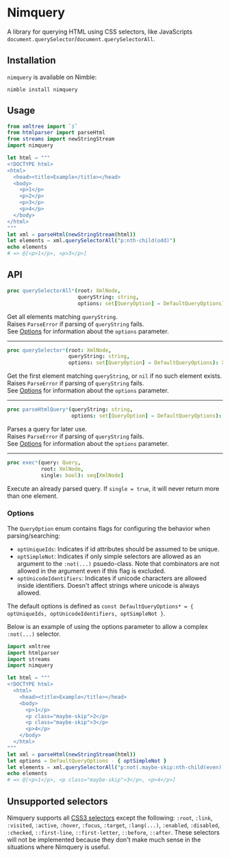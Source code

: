 # Nimquery
A library for querying HTML using CSS selectors, like JavaScripts `document.querySelector`/`document.querySelectorAll`.

## Installation

`nimquery` is available on Nimble:
```
nimble install nimquery
```

## Usage
```nim
from xmltree import `$`
from htmlparser import parseHtml
from streams import newStringStream
import nimquery

let html = """
<!DOCTYPE html>
<html>
  <head><title>Example</title></head>
  <body>
    <p>1</p>
    <p>2</p>
    <p>3</p>
    <p>4</p>
  </body>
</html>
"""
let xml = parseHtml(newStringStream(html))
let elements = xml.querySelectorAll("p:nth-child(odd)")
echo elements
# => @[<p>1</p>, <p>3</p>]
```

## API

```nim
proc querySelectorAll*(root: XmlNode,
                       queryString: string,
                       options: set[QueryOption] = DefaultQueryOptions): seq[XmlNode]
```
Get all elements matching `queryString`.  
Raises `ParseError` if parsing of `queryString` fails.  
See [Options](#options) for information about the `options` parameter.

- - -

```nim
proc querySelector*(root: XmlNode,
                    queryString: string,
                    options: set[QueryOption] = DefaultQueryOptions): XmlNode
```
Get the first element matching `queryString`, or `nil` if no such element exists.  
Raises `ParseError` if parsing of `queryString` fails.  
See [Options](#options) for information about the `options` parameter.

- - -

```nim
proc parseHtmlQuery*(queryString: string,
                     options: set[QueryOption] = DefaultQueryOptions): Query
```
Parses a query for later use.  
Raises `ParseError` if parsing of `queryString` fails.  
See [Options](#options) for information about the `options` parameter. 

- - -

```nim
proc exec*(query: Query,
           root: XmlNode,
           single: bool): seq[XmlNode]
```
Execute an already parsed query. If `single = true`, it will never return more than one element.

### Options <a name="options"></a>
The `QueryOption` enum contains flags for configuring the behavior when parsing/searching:

- `optUniqueIds`: Indicates if id attributes should be assumed to be unique.
- `optSimpleNot`: Indicates if only simple selectors are allowed as an argument to the `:not(...)` psuedo-class. Note that combinators are not allowed in the argument even if this flag is excluded.
- `optUnicodeIdentifiers`: Indicates if unicode characters are allowed inside identifiers. Doesn't affect strings where unicode is always allowed.

The default options is defined as `const DefaultQueryOptions* = { optUniqueIds, optUnicodeIdentifiers, optSimpleNot }`.

Below is an example of using the options parameter to allow a complex `:not(...)` selector.

```nim
import xmltree
import htmlparser
import streams
import nimquery

let html = """
<!DOCTYPE html>
  <html>
    <head><title>Example</title></head>
    <body>
      <p>1</p>
      <p class="maybe-skip">2</p>
      <p class="maybe-skip">3</p>
      <p>4</p>
    </body>
  </html>
"""
let xml = parseHtml(newStringStream(html))
let options = DefaultQueryOptions - { optSimpleNot }
let elements = xml.querySelectorAll("p:not(.maybe-skip:nth-child(even))", options)
echo elements
# => @[<p>1</p>, <p class="maybe-skip">3</p>, <p>4</p>]
```

## Unsupported selectors
Nimquery supports all [CSS3 selectors](https://www.w3.org/TR/css3-selectors) except the following: `:root`, `:link`, `:visited`, `:active`, `:hover`, `:focus`, `:target`, `:lang(...)`, `:enabled`, `:disabled`, `:checked`, `::first-line`, `::first-letter`, `::before`, `::after`. These selectors will not be implemented because they don't make much sense in the situations where Nimquery is useful.
